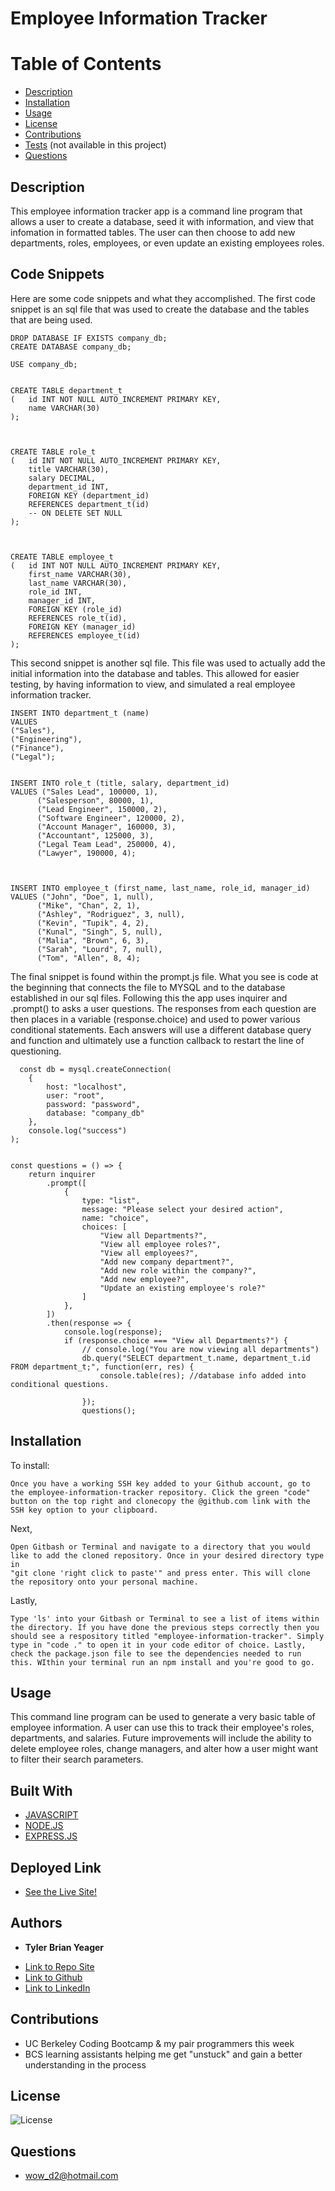 # Employee Information Tracker
 # Table of Contents
  * [Description](#description)
  * [Installation](#installation)
  * [Usage](#usage)
  * [License](#license)
  * [Contributions](#contributions)
  * [Tests](#tests) (not available in this project)
  * [Questions](#questions)
  
  ## Description  
  This employee information tracker app is a command line program that allows a user to create a database, seed it with information, and view that infomation in formatted tables. The user can then choose to add new departments, roles, employees, or even update an existing employees roles. 



  ## Code Snippets
  Here are some code snippets and what they accomplished. The first code snippet is an sql file that was used to create the database and the tables that are being used. 
  ```
  DROP DATABASE IF EXISTS company_db;
  CREATE DATABASE company_db;

  USE company_db;


  CREATE TABLE department_t
  (   id INT NOT NULL AUTO_INCREMENT PRIMARY KEY,
      name VARCHAR(30)
  );



  CREATE TABLE role_t
  (   id INT NOT NULL AUTO_INCREMENT PRIMARY KEY,
      title VARCHAR(30),
      salary DECIMAL,
      department_id INT,
      FOREIGN KEY (department_id)
      REFERENCES department_t(id)
      -- ON DELETE SET NULL 
  );



  CREATE TABLE employee_t
  (   id INT NOT NULL AUTO_INCREMENT PRIMARY KEY,
      first_name VARCHAR(30),
      last_name VARCHAR(30),
      role_id INT,
      manager_id INT,
      FOREIGN KEY (role_id)
      REFERENCES role_t(id),
      FOREIGN KEY (manager_id)
      REFERENCES employee_t(id)
  );
  ```

  This second snippet is another sql file. This file was used to actually add the initial information into the database and tables. This allowed for easier testing, by having information to view, and simulated a real employee information tracker.    
  ```
  INSERT INTO department_t (name)
  VALUES
  ("Sales"),
  ("Engineering"),
  ("Finance"),
  ("Legal");
   

  INSERT INTO role_t (title, salary, department_id)
  VALUES ("Sales Lead", 100000, 1),
        ("Salesperson", 80000, 1),
        ("Lead Engineer", 150000, 2),
        ("Software Engineer", 120000, 2),
        ("Account Manager", 160000, 3),
        ("Accountant", 125000, 3),
        ("Legal Team Lead", 250000, 4),
        ("Lawyer", 190000, 4);
 


  INSERT INTO employee_t (first_name, last_name, role_id, manager_id)
  VALUES ("John", "Doe", 1, null),
        ("Mike", "Chan", 2, 1),
        ("Ashley", "Rodriguez", 3, null),
        ("Kevin", "Tupik", 4, 2),
        ("Kunal", "Singh", 5, null),
        ("Malia", "Brown", 6, 3),
        ("Sarah", "Lourd", 7, null),
        ("Tom", "Allen", 8, 4);
  ```

  The final snippet is found within the prompt.js file. What you see is code at the beginning that connects the file to MYSQL and to the database established in our sql files. Following this the app uses inquirer and .prompt() to asks a user questions. The responses from each question are then places in a variable (response.choice) and used to power various conditional statements. Each answers will use a different database query and function and ultimately use a function callback to restart the line of questioning. 
  ```
    const db = mysql.createConnection(
      {
          host: "localhost",
          user: "root",
          password: "password",
          database: "company_db"
      },
      console.log("success")
  );


  const questions = () => {
      return inquirer
          .prompt([
              {
                  type: "list",
                  message: "Please select your desired action",
                  name: "choice",
                  choices: [
                      "View all Departments?",
                      "View all employee roles?",
                      "View all employees?",
                      "Add new company department?",
                      "Add new role within the company?",
                      "Add new employee?",
                      "Update an existing employee's role?"
                  ]
              },
          ])
          .then(response => {
              console.log(response);
              if (response.choice === "View all Departments?") {
                  // console.log("You are now viewing all departments")
                  db.query("SELECT department_t.name, department_t.id FROM department_t;", function(err, res) {
                      console.table(res); //database info added into conditional questions. 
                      
                  });
                  questions();
  ```

  ## Installation
  To install:
  ```
  Once you have a working SSH key added to your Github account, go to the employee-information-tracker repository. Click the green "code" button on the top right and clonecopy the @github.com link with the SSH key option to your clipboard. 
  ```

  Next, 
  ```
  Open Gitbash or Terminal and navigate to a directory that you would like to add the cloned repository. Once in your desired directory type in
  "git clone 'right click to paste'" and press enter. This will clone the repository onto your personal machine.
  ```
  Lastly, 
  ```
  Type 'ls' into your Gitbash or Terminal to see a list of items within the directory. If you have done the previous steps correctly then you should see a respository titled "employee-information-tracker". Simply type in "code ." to open it in your code editor of choice. Lastly, check the package.json file to see the dependencies needed to run this. WIthin your terminal run an npm install and you're good to go. 

  ```

  ## Usage
  This command line program can be used to generate a very basic table of employee information. A user can use this to track their employee's roles, departments, and salaries. Future improvements will include the ability to delete employee roles, change managers, and alter how a user might want to filter their search parameters. 

  ## Built With
  * [JAVASCRIPT](https://developer.mozilla.org/en-US/docs/Web/JavaScript)
  * [NODE.JS](https://nodejs.org/en/)
  * [EXPRESS.JS](https://expressjs.com/)

  ## Deployed Link
* [See the Live Site!](https://tylerbyeager.github.io/employee-information-tracker/) 

## Authors

* **Tyler Brian Yeager**

- [Link to Repo Site](https://github.com/TylerBYeager/employee-information-tracker)
- [Link to Github](https://github.com/TylerBYeager/tylerbyeager.github.io)
- [Link to LinkedIn](https://www.linkedin.com/in/tyler-yeager-611926213/)

## Contributions

- UC Berkeley Coding Bootcamp & my pair programmers this week
- BCS learning assistants helping me get "unstuck" and gain a better understanding in the process

## License
![License](https://img.shields.io/badge/License-Apache-blue.svg)

## Questions
- wow_d2@hotmail.com